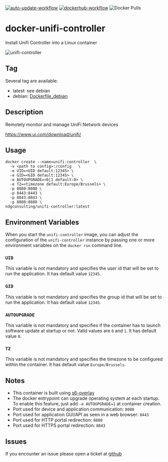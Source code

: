 [![auto-update-workflow](https://github.com/digrouz/docker-unifi-controller/actions/workflows/auto-update.yml/badge.svg)](https://github.com/digrouz/docker-unifi-controller/actions/workflows/auto-update.yml)
[![dockerhub-workflow](https://github.com/digrouz/docker-unifi-controller/actions/workflows/dockerhub.yml/badge.svg)](https://github.com/digrouz/docker-unifi-controller/actions/workflows/dockerhub.yml)
![Docker Pulls](https://img.shields.io/docker/pulls/digrouz/unifi-controller)

# docker-unifi-controller
Install Unifi Controller into a Linux container

![unifi-controller](https://assets-global.website-files.com/622b70d8906c7ab0c03f77f8/63b40a92093c6b2f3767e4e6_tMCv8T-y_400x400.png)

## Tag
Several tag are available:
* latest: see debian
* debian: [Dockerfile_debian](https://github.com/digrouz/docker-unifi-controller/blob/master/Dockerfile_debian)

## Description

Remotely monitor and manage UniFi Network devices

https://www.ui.com/download/unifi/

## Usage
    docker create --name=unifi-controller  \
      -v <path to config>:/config   \
      -e UID=<UID default:12345> \
      -e GID=<GID default:12345> \
      -e AUTOUPGRADE=<0|1 default:0> \
      -e TZ=<timezone default:Europe/Brussels> \
      -p 8080:8080 \
      -p 8443:8443 \
      -p 8843:8843 \
      -p 8880:8880 \
    ndgconsulting/unifi-controller:latest


## Environment Variables

When you start the `unifi-controller` image, you can adjust the configuration of the `unifi-controller` instance by passing one or more environment variables on the `docker run` command line.

### `UID`

This variable is not mandatory and specifies the user id that will be set to run the application. It has default value `12345`.

### `GID`

This variable is not mandatory and specifies the group id that will be set to run the application. It has default value `12345`.

### `AUTOUPGRADE`

This variable is not mandatory and specifies if the container has to launch software update at startup or not. Valid values are `0` and `1`. It has default value `0`.

### `TZ`

This variable is not mandatory and specifies the timezone to be configured within the container. It has default value `Europe/Brussels`.

## Notes

* This container is built using [s6-overlay](https://github.com/just-containers/s6-overlay)
* The docker entrypoint can upgrade operating system at each startup. To enable this feature, just add `-e AUTOUPGRADE=1` at container creation.
* Port used for device and application communication: `8080` 
* Port used for application GUI/API as seen in a web browser: `8443`
* Port used for HTTP portal redirection: `8880`
* Port used for HTTPS portal redirection: `8843`

## Issues

If you encounter an issue please open a ticket at [github](https://github.com/digrouz/docker-unifi-controller/issues)
